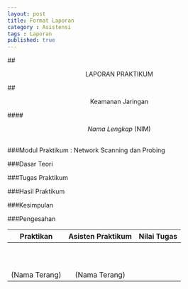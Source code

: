 ```yaml
---
layout: post
title: Format Laporan
category : Asistensi
tags : Laporan
published: true
---
```


##<center>LAPORAN PRAKTIKUM </center>

##<center>Keamanan Jaringan</center>

####<center>_Nama Lengkap_ (NIM)</center>
<br>

###Modul Praktikum : Network Scanning dan Probing

###Dasar Teori

###Tugas Praktikum

###Hasil Praktikum

###Kesimpulan

###Pengesahan


Praktikan|Asisten Praktikum|Nilai Tugas
---------|-------|-----
<br><br><br><centr>(Nama Terang)|<br><br><br><center>(Nama Terang)|
